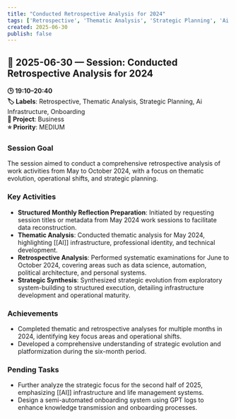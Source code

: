 ```yaml
---
title: "Conducted Retrospective Analysis for 2024"
tags: ['Retrospective', 'Thematic Analysis', 'Strategic Planning', 'Ai Infrastructure', 'Onboarding']
created: 2025-06-30
publish: false
---
```


## 📅 2025-06-30 — Session: Conducted Retrospective Analysis for 2024

**🕒 19:10–20:40**  
**🏷️ Labels**: Retrospective, Thematic Analysis, Strategic Planning, Ai Infrastructure, Onboarding  
**📂 Project**: Business  
**⭐ Priority**: MEDIUM  


### Session Goal
The session aimed to conduct a comprehensive retrospective analysis of work activities from May to October 2024, with a focus on thematic evolution, operational shifts, and strategic planning.

### Key Activities
- **Structured Monthly Reflection Preparation**: Initiated by requesting session titles or metadata from May 2024 work sessions to facilitate data reconstruction.
- **Thematic Analysis**: Conducted thematic analysis for May 2024, highlighting [[AI]] infrastructure, professional identity, and technical development.
- **Retrospective Analysis**: Performed systematic examinations for June to October 2024, covering areas such as data science, automation, political architecture, and personal systems.
- **Strategic Synthesis**: Synthesized strategic evolution from exploratory system-building to structured execution, detailing infrastructure development and operational maturity.

### Achievements
- Completed thematic and retrospective analyses for multiple months in 2024, identifying key focus areas and operational shifts.
- Developed a comprehensive understanding of strategic evolution and platformization during the six-month period.

### Pending Tasks
- Further analyze the strategic focus for the second half of 2025, emphasizing [[AI]] infrastructure and life management systems.
- Design a semi-automated onboarding system using GPT logs to enhance knowledge transmission and onboarding processes.
